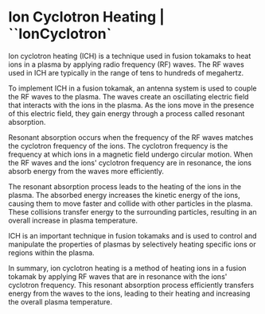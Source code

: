 # Ion Cyclotron Heating | ``IonCyclotron`


Ion cyclotron heating (ICH) is a technique used in fusion tokamaks to heat ions in a plasma by applying radio frequency (RF) waves. The RF waves used in ICH are typically in the range of tens to hundreds of megahertz.

To implement ICH in a fusion tokamak, an antenna system is used to couple the RF waves to the plasma. The waves create an oscillating electric field that interacts with the ions in the plasma. As the ions move in the presence of this electric field, they gain energy through a process called resonant absorption.

Resonant absorption occurs when the frequency of the RF waves matches the cyclotron frequency of the ions. The cyclotron frequency is the frequency at which ions in a magnetic field undergo circular motion. When the RF waves and the ions' cyclotron frequency are in resonance, the ions absorb energy from the waves more efficiently.

The resonant absorption process leads to the heating of the ions in the plasma. The absorbed energy increases the kinetic energy of the ions, causing them to move faster and collide with other particles in the plasma. These collisions transfer energy to the surrounding particles, resulting in an overall increase in plasma temperature.

ICH is an important technique in fusion tokamaks and is used to control and manipulate the properties of plasmas by selectively heating specific ions or regions within the plasma.

In summary, ion cyclotron heating is a method of heating ions in a fusion tokamak by applying RF waves that are in resonance with the ions' cyclotron frequency. This resonant absorption process efficiently transfers energy from the waves to the ions, leading to their heating and increasing the overall plasma temperature.


